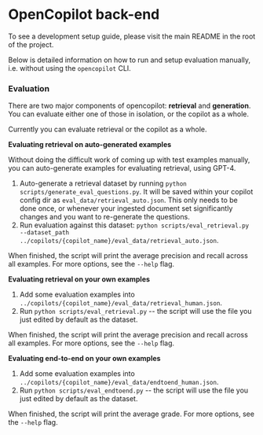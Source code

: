 
# OpenCopilot back-end

To see a development setup guide, please visit the main README in the root of the project.

Below is detailed information on how to run and setup evaluation manually, i.e. without using the `opencopilot` CLI.

### Evaluation

There are two major components of opencopilot: **retrieval** and **generation**. You can evaluate either one of those in isolation, or the copilot as a whole.

Currently you can evaluate retrieval or the copilot as a whole.

**Evaluating retrieval on auto-generated examples**

Without doing the difficult work of coming up with test examples manually, you can auto-generate examples for evaluating retrieval, using GPT-4.

1. Auto-generate a retrieval dataset by running `python scripts/generate_eval_questions.py`. It will be saved within your copilot config dir as `eval_data/retrieval_auto.json`. This only needs to be done once, or whenever your ingested document set significantly changes and you want to re-generate the questions.
1. Run evaluation against this dataset: `python scripts/eval_retrieval.py --dataset_path ../copilots/{copilot_name}/eval_data/retrieval_auto.json`.

When finished, the script will print the average precision and recall across all examples. For more options, see the `--help` flag.

**Evaluating retrieval on your own examples**

1. Add some evaluation examples into `../copilots/{copilot_name}/eval_data/retrieval_human.json`.
1. Run `python scripts/eval_retrieval.py` -- the script will use the file you just edited by default as the dataset.

When finished, the script will print the average precision and recall across all examples. For more options, see the `--help` flag.

**Evaluating end-to-end on your own examples**

1. Add some evaluation examples into `../copilots/{copilot_name}/eval_data/endtoend_human.json`.
1. Run `python scripts/eval_endtoend.py` -- the script will use the file you just edited by default as the dataset.

When finished, the script will print the average grade. For more options, see the `--help` flag.




